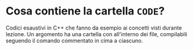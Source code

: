 # Cosa contiene la cartella `CODE`?
Codici esaustivi in C++ che fanno da esempio ai concetti visti durante lezione.
Un argomento ha una cartella con all'interno dei file, compilabili seguendo il comando commentato in cima a ciascuno.